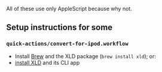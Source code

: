 All of these use only AppleScript because why not.

## Setup instructions for some
### `quick-actions/convert-for-ipod.workflow`
- Install [Brew](https://brew.sh) and the XLD package (`brew install xld`); or:
- [install XLD](https://tmkk.undo.jp/xld/index.html) and its CLI app
